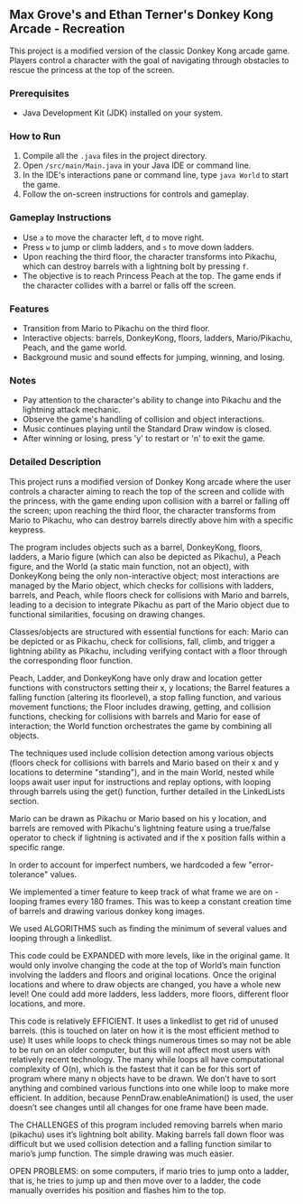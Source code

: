 ## Max Grove's and Ethan Terner's Donkey Kong Arcade - Recreation

This project is a modified version of the classic Donkey Kong arcade game. Players control a character with the goal of navigating through obstacles to rescue the princess at the top of the screen.

### Prerequisites
- Java Development Kit (JDK) installed on your system.

### How to Run
1. Compile all the `.java` files in the project directory.
2. Open `/src/main/Main.java` in your Java IDE or command line.
3. In the IDE's interactions pane or command line, type `java World` to start the game.
4. Follow the on-screen instructions for controls and gameplay.

### Gameplay Instructions
- Use `a` to move the character left, `d` to move right.
- Press `w` to jump or climb ladders, and `s` to move down ladders.
- Upon reaching the third floor, the character transforms into Pikachu, which can destroy barrels with a lightning bolt by pressing `f`.
- The objective is to reach Princess Peach at the top. The game ends if the character collides with a barrel or falls off the screen.

### Features
- Transition from Mario to Pikachu on the third floor.
- Interactive objects: barrels, DonkeyKong, floors, ladders, Mario/Pikachu, Peach, and the game world.
- Background music and sound effects for jumping, winning, and losing.

### Notes
- Pay attention to the character's ability to change into Pikachu and the lightning attack mechanic.
- Observe the game's handling of collision and object interactions.
- Music continues playing until the Standard Draw window is closed.
- After winning or losing, press 'y' to restart or 'n' to exit the game.

### Detailed Description
This project runs a modified version of Donkey Kong arcade where the user controls a character aiming to reach the top of the screen and collide with the princess, with the game ending upon collision with a barrel or falling off the screen; upon reaching the third floor, the character transforms from Mario to Pikachu, who can destroy barrels directly above him with a specific keypress.

The program includes objects such as a barrel, DonkeyKong, floors, ladders, a Mario figure (which can also be depicted as Pikachu), a Peach figure, and the World (a static main function, not an object), with DonkeyKong being the only non-interactive object; most interactions are managed by the Mario object, which checks for collisions with ladders, barrels, and Peach, while floors check for collisions with Mario and barrels, leading to a decision to integrate Pikachu as part of the Mario object due to functional similarities, focusing on drawing changes.
    
    
Classes/objects are structured with essential functions for each: Mario can be depicted or as Pikachu, check for collisions, fall, climb, and trigger a lightning ability as Pikachu, including verifying contact with a floor through the corresponding floor function.
        
Peach, Ladder, and DonkeyKong have only draw and location getter functions with constructors setting their x, y locations; the Barrel features a falling function (altering its floorlevel), a stop falling function, and various movement functions; the Floor includes drawing, getting, and collision functions, checking for collisions with barrels and Mario for ease of interaction; the World function orchestrates the game by combining all objects.

The techniques used include collision detection among various objects (floors check for collisions with barrels and Mario based on their x and y locations to determine "standing"), and in the main World, nested while loops await user input for instructions and replay options, with looping through barrels using the get() function, further detailed in the LinkedLists section.
    
Mario can be drawn as Pikachu or Mario based on his y location, and barrels are removed with Pikachu's lightning feature using a true/false operator to check if lightning is activated and if the x position falls within a specific range.
    
In order to account for imperfect numbers, we hardcoded a few "error-tolerance" values.
    
We implemented a timer feature to keep track of what frame we are on - looping frames every 180 frames. This was to keep a constant creation time of barrels and drawing various donkey kong images.
    
We used ALGORITHMS such as finding the minimum of several values and looping through a linkedlist.
 
This code could be EXPANDED with more levels, like in the original game. It would only involve changing the code at the top of World’s main function involving the ladders and floors and original locations. Once the original locations and where to draw objects are changed, you have a whole new level! One could add more ladders, less ladders, more floors, different floor locations, and more.

This code is relatively EFFICIENT. It uses a linkedlist to get rid of unused barrels. (this is touched on later on how it is the most efficient method to use) It uses while loops to check things numerous times so may not be able to be run on an older computer, but this will not affect most users with relatively recent technology. The many while loops all have computational complexity of O(n), which is the fastest that it can be for this sort of program where many n objects have to be drawn. We don’t have to sort anything and combined various functions into one while loop to make more efficient. In addition, because PennDraw.enableAnimation() is used, the user doesn’t see changes until all changes for one frame have been made.


The CHALLENGES of this program included removing barrels when mario (pikachu) uses it’s lightning bolt ability. Making barrels fall down floor was difficult but we used collision detection and a falling function similar to mario’s jump function. The simple drawing was much easier.    

OPEN PROBLEMS: on some computers, if mario tries to jump onto a ladder, that is, he tries to jump up and then move over to a ladder, the code manually overrides his position and flashes him to the top.                                                     
